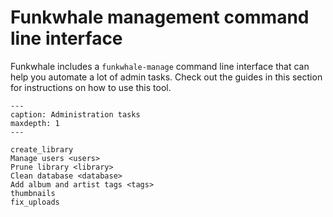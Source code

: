 # Funkwhale management command line interface

Funkwhale includes a `funkwhale-manage` command line interface that can help you automate a lot of admin tasks. Check out the guides in this section for instructions on how to use this tool.

```{toctree}
---
caption: Administration tasks
maxdepth: 1
---

create_library
Manage users <users>
Prune library <library>
Clean database <database>
Add album and artist tags <tags>
thumbnails
fix_uploads

```
